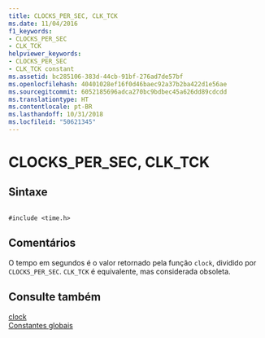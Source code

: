 ```yaml
---
title: CLOCKS_PER_SEC, CLK_TCK
ms.date: 11/04/2016
f1_keywords:
- CLOCKS_PER_SEC
- CLK_TCK
helpviewer_keywords:
- CLOCKS_PER_SEC
- CLK_TCK constant
ms.assetid: bc285106-383d-44cb-91bf-276ad7de57bf
ms.openlocfilehash: 40401028ef16f0d46baec92a37b2ba422d1e56ae
ms.sourcegitcommit: 6052185696adca270bc9bdbec45a626dd89cdcdd
ms.translationtype: HT
ms.contentlocale: pt-BR
ms.lasthandoff: 10/31/2018
ms.locfileid: "50621345"
---
```

# <a name="clockspersec-clktck"></a>CLOCKS_PER_SEC, CLK_TCK

## <a name="syntax"></a>Sintaxe

```

#include <time.h>
```

## <a name="remarks"></a>Comentários

O tempo em segundos é o valor retornado pela função `clock`, dividido por `CLOCKS_PER_SEC`. `CLK_TCK` é equivalente, mas considerada obsoleta.

## <a name="see-also"></a>Consulte também

[clock](../c-runtime-library/reference/clock.md)<br/>
[Constantes globais](../c-runtime-library/global-constants.md)